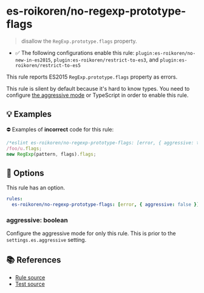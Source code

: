 # es-roikoren/no-regexp-prototype-flags
> disallow the `RegExp.prototype.flags` property.

- ✅ The following configurations enable this rule: `plugin:es-roikoren/no-new-in-es2015`, `plugin:es-roikoren/restrict-to-es3`, and `plugin:es-roikoren/restrict-to-es5`

This rule reports ES2015 `RegExp.prototype.flags` property as errors.

This rule is silent by default because it's hard to know types. You need to configure [the aggressive mode](../#the-aggressive-mode) or TypeScript in order to enable this rule.

## 💡 Examples

⛔ Examples of **incorrect** code for this rule:

```js
/*eslint es-roikoren/no-regexp-prototype-flags: [error, { aggressive: true }] */
/foo/u.flags;
new RegExp(pattern, flags).flags;
```

## 🔧 Options

This rule has an option.

```yml
rules:
  es-roikoren/no-regexp-prototype-flags: [error, { aggressive: false }]
```

### aggressive: boolean

Configure the aggressive mode for only this rule.
This is prior to the `settings.es.aggressive` setting.

## 📚 References

- [Rule source](https://github.com/roikoren755/eslint-plugin-es/blob/v2.0.8/src/rules/no-regexp-prototype-flags.ts)
- [Test source](https://github.com/roikoren755/eslint-plugin-es/blob/v2.0.8/tests/src/rules/no-regexp-prototype-flags.ts)
